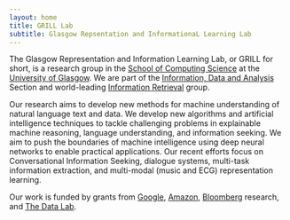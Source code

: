 ```yaml
---
layout: home
title: GRILL Lab
subtitle: Glasgow Repsentation and InformationaL Learning Lab
---
```


The Glasgow Representation and Information Learning Lab, or GRILL for short, is a research group in the [School of Computing Science](https://www.gla.ac.uk/schools/computing/) at the [University of Glasgow](https://www.gla.ac.uk/).  We are part of the [Information, Data and Analysis](https://www.gla.ac.uk/schools/computing/research/researchsections/ida-section/) Section and world-leading [Information Retrieval](https://www.gla.ac.uk/schools/computing/research/researchsections/ida-section/informationretrieval/) group.

Our research aims to develop new methods for machine understanding of natural language text and data.  We develop new algorithms and artificial intelligence techniques to tackle challenging problems in explainable machine reasoning, language understanding, and information seeking. We aim to push the boundaries of machine intelligence using deep neural networks to enable practical applications.  Our recent efforts focus on Conversational Information Seeking, dialogue systems, multi-task information extraction, and multi-modal (music and ECG) representation learning. 

Our work is funded by grants from [Google](https://ai.googleblog.com/2020/02/announcing-2019-google-faculty-research.html), [Amazon](https://www.amazon.science/blog/recipients-of-the-2019-amazon-research-awards-announced), [Bloomberg](https://www.techatbloomberg.com/blog/announcing-2019-bloomberg-data-science-research-grant-winners/) research, and [The Data Lab](https://www.thedatalab.com/). 
